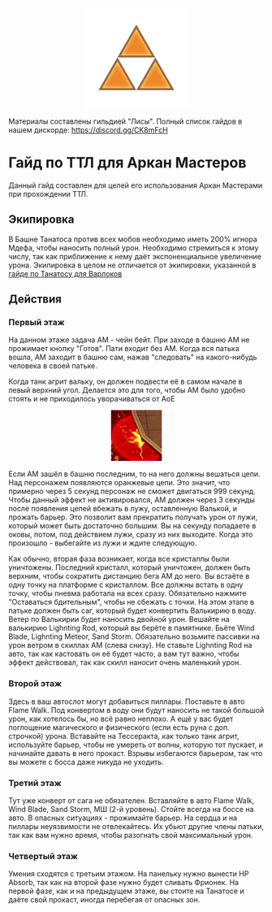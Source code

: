 <center><img src="./triforce.png" width="200" height="200"/></center>
<p>Материалы составлены гильдией "Лисы". Полный список гайдов в нашем дискорде: <a target="_blank" href="https://discord.gg/CK8mFcH"> https://discord.gg/CK8mFcH</a></p>
<h1 id="гайд-по-ТТЛ-для-аркан-мастеров">Гайд по ТТЛ для Аркан Мастеров</h1>
<p>Данный гайд составлен для целей его использования Аркан Мастерами при прохождении ТТЛ.</p>
<h2 id="экипировка">Экипировка</h2>
<p>В Башне Танатоса против всех мобов необходимо иметь 200% игнора Мдефа, чтобы наносить полный урон. Необходимо стремиться к этому числу, так как приближение к нему даёт экспоненциальное увеличение урона. Экипировка в целом не отличается от экипировки, указанной в <a target="_blank" href="https://rom-foxes.github.io/info/guide/ep6/general/thanatos/wizard/"> гайде по Танатосу для Варлоков</a> </p>
<h2 id="действия">Действия</h2>
<h3 id="первый-этаж">Первый этаж</h3>
<p>На данном этаже задача АМ - чейн бейт. При заходе в башню АМ не прожимает кнопку "Готов". Пати входит без АМ. Когда вся патька вошла, АМ заходит в башню сам, нажав "следовать" на какого-нибудь человека в своей патьке.</p>
<p>Когда танк агрит вальку, он должен подвести её в самом начале в левый верхний угол. Делается это для того, чтобы АМ было удобно стоять и не приходилось уворачиваться от АоЕ <center><img src="./pool.png" width="100" height="100"/></center>
<p>Если АМ зашёл в башню последним, то на него должны вешаться цепи. Над персонажем появляются оранжевые цепи. Это значит, что примерно через 5 секунд персонаж не сможет двигаться 999 секунд. Чтобы данный эффект не активировался, АМ должен через 3 секунды после появления цепей вбежать в лужу, оставленную Валькой, и прожать барьер. Это позволит вам прекратить получать урон от лужи, который может быть достаточно большим. Вы на секунду попадаете в оковы, потом, под действием лужи, сразу из них выходите. Когда это произошло - выбегайте из лужи и ждите следующую.</p>
<p>Как обычно, вторая фаза возникает, когда все кристаллы были уничтожены. Последний кристалл, который уничтожен, должен быть верхним, чтобы сократить дистанцию бега АМ до него. Вы встаёте в одну точку на платформе с кристаллом. Все должны встать в одну точку, чтобы пневма работала на всех сразу. Обязательно нажмите "Оставаться бдительным", чтобы не сбежать с точки. На этом этапе в патьке должен быть саг, который будет конвертить Валькирию в воду. Ветер по Валькирии будет наносить двойной урон. Вешайте на валькирию Lighnting Rod, который вы берёте в памятнике. Бьёте Wind Blade, Lighnting Meteor, Sand Storm. Обязательно возьмите пассивки на урон ветром в скиллах АМ (слева снизу). Не ставьте Lighnting Rod на авто, так как кастовать он её будет часто, а вам тут важно, чтобы эффект действовал, так как скилл наносит очень маленький урон.</p>
<h3 id="второй-этаж">Второй этаж</h3>
<p>Здесь в ваш автослот могут добавиться пиллары. Поставьте в авто Flame Walk. Под конвертом в воду они будут наносить не такой большой урон, как хотелось бы, но всё равно неплохо. А ещё у вас будет поглощение магического и физического (если есть руна с доп. строчкой) урона. Вставайте на Тессеракта, как только танк агрит, используйте барьер, чтобы не умереть от волны, которую тот пускает, и начинайте давать в него прокаст. Взрывы избегаются барьером, так что вы можете с босса даже никуда не уходить.</p>
<h3 id="третий-этаж">Третий этаж</h3>
<p>Тут уже конверт от сага не обязателен. Вставляйте в авто Flame Walk, Wind Blade, Sand Storm, МШ (2-й уровень). Стойте всегда на боссе на авто. В опасных ситуациях - прожимайте барьер. На сердца и на пиллары неуязвимости не отвлекайтесь. Их убьют другие члены патьки, так как вам нужно время, чтобы разогнать свой максимальный урон.</p>
<h3 id="четвертый-этаж">Четвертый этаж</h3>
<p>Умения сходятся с третьим этажом. На панельку нужно вынести HP Absorb, так как на второй фазе нужно будет сливать Фрионек. На первой фазе, как и на предыдущем этаже, вы стоите на Танатосе и даёте свой прокаст, иногда перебегая от опасных зон.</p>
